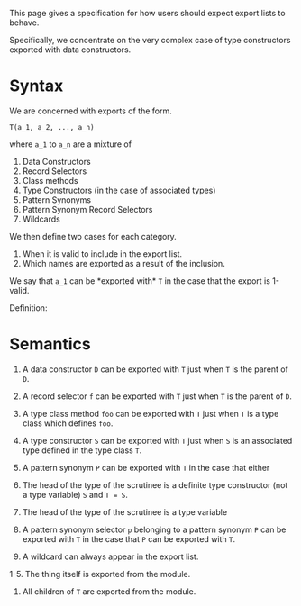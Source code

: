 
This page gives a specification for how users should expect export lists to behave.


Specifically, we concentrate on the very complex case of type constructors exported with data constructors.

# Syntax


We are concerned with exports of the form.

```wiki
T(a_1, a_2, ..., a_n)
```


where `a_1` to `a_n` are a mixture of

1. Data Constructors
1. Record Selectors
1. Class methods
1. Type Constructors (in the case of associated types)
1. Pattern Synonyms
1. Pattern Synonym Record Selectors
1. Wildcards


We then define two cases for each category. 

1. When it is valid to include in the export list.
1. Which names are exported as a result of the inclusion.


We say that `a_1` can be \*exported with\* `T` in the case that the export is 1-valid.


Definition: 

# Semantics

1. A data constructor `D` can be exported with `T` just when `T` is the parent of `D`.
1. A record selector `f` can be exported with `T` just when `T` is the parent of `D`.
1. A type class method `foo` can be exported with `T` just when `T` is a type class which defines `foo`.
1. A type constructor `S` can be exported with `T` just when `S` is an associated type defined in the type class `T`.
1. A pattern synonym `P` can be exported with `T` in the case that either

  1. The head of the type of the scrutinee is a definite type constructor (not a type variable) `S` and `T = S`.
  1. The head of the type of the scrutinee is a type variable
1. A pattern synonym selector `p` belonging to a pattern synonym `P` can be exported with `T` in the case that `P` can be exported with `T`.
1. A wildcard can always appear in the export list. 


1-5. The thing itself is exported from the module.

1. All children of `T` are exported from the module.
